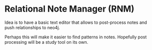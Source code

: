 # Relational Note Manager (RNM)
Idea is to have a basic text editor that allows to post-process notes and push relationships to neo4j.

Perhaps this will make it easier to find patterns in notes.
Hopefully post processing will be a study tool on its own.